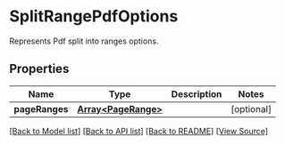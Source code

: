 ﻿# SplitRangePdfOptions
Represents Pdf split into ranges options.

## Properties
Name | Type | Description | Notes
------------ | ------------- | ------------- | -------------
**pageRanges** | [**Array&lt;PageRange&gt;**](PageRange.md) |  | [optional]

[[Back to Model list]](../README.md#documentation-for-models) [[Back to API list]](../README.md#documentation-for-api-endpoints) [[Back to README]](../README.md) [[View Source]](../src/models/splitRangePdfOptions.ts)

